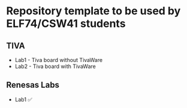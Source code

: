 # Repository template to be used by ELF74/CSW41 students

## TIVA
- Lab1 - Tiva board without TivaWare 
- Lab2 - Tiva board with TivaWare 

## Renesas Labs
- Lab1 ✅